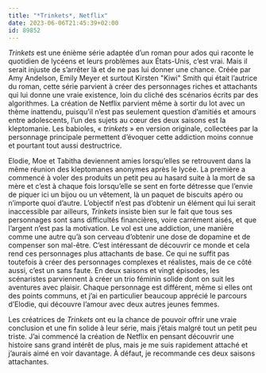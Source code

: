 ```yaml
---
title: "*Trinkets*, Netflix"
date: 2023-06-06T21:45:39+02:00
id: 89852 
---
```


*Trinkets* est une énième série adaptée d’un roman pour ados qui raconte le quotidien de lycéens et leurs problèmes aux États-Unis, c’est vrai. Mais il serait injuste de s’arrêter là et de ne pas lui donner une chance. Créée par Amy Andelson, Emily Meyer et surtout Kirsten "Kiwi" Smith qui était l’autrice du roman, cette série parvient à créer des personnages riches et attachants qui lui donne une vraie existence, loin du cliché des scénarios écrits par des algorithmes. La création de Netflix parvient même à sortir du lot avec un thème inattendu, puisqu’il n’est pas seulement question d’amitiés et amours entre adolescents, l’un des sujets au cœur des deux saisons est la kleptomanie. Les babioles, « *trinkets* » en version originale, collectées par la personnage principale permettent d’évoquer cette addiction moins connue et pourtant tout aussi destructrice.

Elodie, Moe et Tabitha deviennent amies lorsqu’elles se retrouvent dans la même réunion des kleptomanes anonymes après le lycée. La première a commencé à voler des produits un petit peu au hasard suite à la mort de sa mère et c’est à chaque fois lorsqu’elle se sent en forte détresse que l’envie de piquer ici un bijou ou un vêtement, là un paquet de biscuits apéro ou n’importe quoi d’autre. L’objectif n’est pas d’obtenir un élément qui lui serait inaccessible par ailleurs, *Trinkets* insiste bien sur le fait que tous ses personnages sont sans difficultés financières, voire carrément aisés, et que l’argent n’est pas la motivation. Le vol est une addiction, une manière comme une autre qu’à son cerveau d’obtenir une dose de dopamine et de compenser son mal-être. C’est intéressant de découvrir ce monde et cela rend ces personnages plus attachants de base. Ce qui ne suffit pas toutefois à créer des personnages complexes et réalistes, mais de ce côté aussi, c’est un sans faute. En deux saisons et vingt épisodes, les scénaristes parviennent à créer un trio féminin solide dont on suit les aventures avec plaisir. Chaque personnage est différent, même si elles ont des points communs, et j’ai en particulier beaucoup apprécié le parcours d’Elodie, qui découvre l’amour avec deux autres jeunes femmes.

Les créatrices de *Trinkets* ont eu la chance de pouvoir offrir une vraie conclusion et une fin solide à leur série, mais j’étais malgré tout un petit peu triste. J’ai commencé la création de Netflix en pensant découvrir une histoire sans grand intérêt de plus, mais je me suis rapidement attaché et j’aurais aimé en voir davantage. À défaut, je recommande ces deux saisons attachantes.
